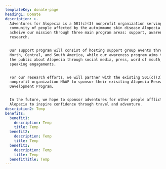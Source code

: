 ```yaml
---
templateKey: donate-page
heading1: Donate
description: >-
  Adventures for Alopecia is a 501(c)(3) nonprofit organization serving the
  community of people affected by the autoimmune skin disease Alopecia. We will
  acheive our mission through three main program areas: support, awareness, and
  research.


  Our support program will consist of hosting support group events throughout
  North, Central, and South America, while our awareness program aims to educate
  the public about Alopecia through social media, press, word of mouth, and
  speaking engagements.


  For our research efforts, we will partner with the existing 501(c)(3)
  nonprofit organization NAAF to sponsor their exisiting Alopecia Research
  Development Program.


  In the future, we hope to sponsor adventures for other people afflicted by
  Alopecia to inspire confidence through travel and adventure. 
description2: Temp
benefits:
  benefit1:
    description: Temp
    title: Temp
  benefit2:
    description: Temp
    title: Temp
  benefit3:
    description: Temp
    title: Temp
  benefitTitle: Temp
---
```


